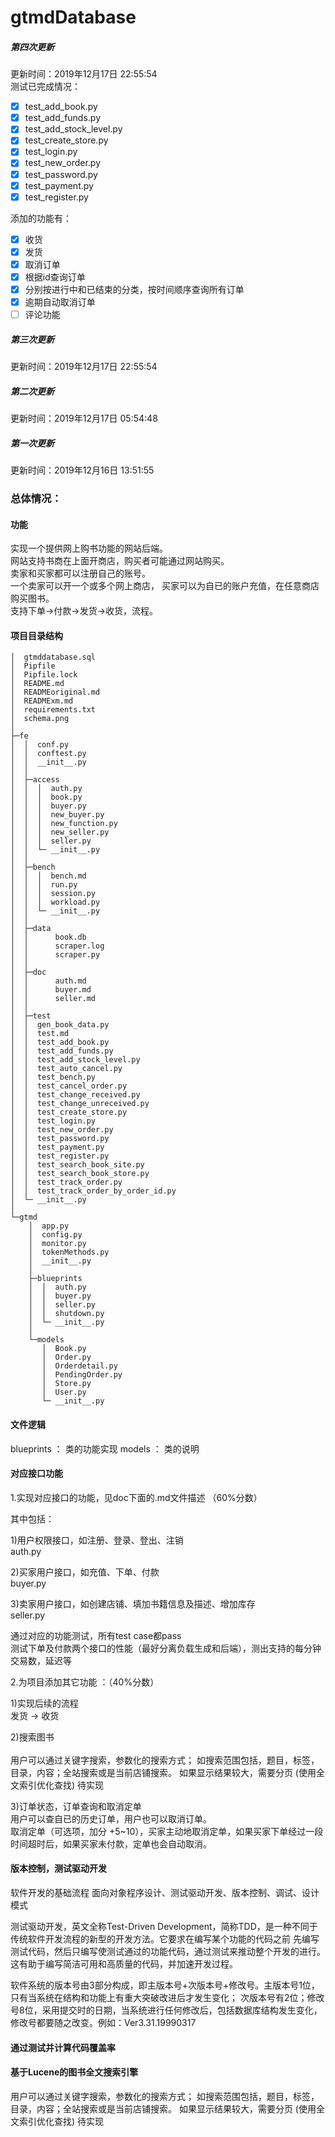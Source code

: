 # gtmdDatabase

##### 第四次更新
更新时间：2019年12月17日 22:55:54  
测试已完成情况：
- [x] test_add_book.py	 
- [x] test_add_funds.py
- [x] test_add_stock_level.py
- [x] test_create_store.py	
- [x] test_login.py	
- [x] test_new_order.py	
- [x] test_password.py	
- [x] test_payment.py	
- [x] test_register.py  

添加的功能有：  
- [x] 收货
- [x] 发货
- [x] 取消订单
- [x] 根据id查询订单
- [x] 分别按进行中和已结束的分类，按时间顺序查询所有订单
- [x] 逾期自动取消订单
- [ ] 评论功能
##### 第三次更新
更新时间：2019年12月17日 22:55:54 

##### 第二次更新
更新时间：2019年12月17日 05:54:48  

##### 第一次更新
更新时间：2019年12月16日 13:51:55  

### 总体情况：
#### 功能
实现一个提供网上购书功能的网站后端。<br>
网站支持书商在上面开商店，购买者可能通过网站购买。<br>
卖家和买家都可以注册自己的账号。<br>
一个卖家可以开一个或多个网上商店，
买家可以为自已的账户充值，在任意商店购买图书。<br>
支持下单->付款->发货->收货，流程。<br>

#### 项目目录结构
```
│  gtmddatabase.sql
│  Pipfile
│  Pipfile.lock
│  README.md
│  READMEoriginal.md
│  READMExm.md
│  requirements.txt
│  schema.png
│
├─fe
│  │  conf.py
│  │  conftest.py
│  │  __init__.py
│  │
│  ├─access
│  │  │  auth.py
│  │  │  book.py
│  │  │  buyer.py
│  │  │  new_buyer.py
│  │  │  new_function.py
│  │  │  new_seller.py
│  │  │  seller.py
│  │  └─ __init__.py
│  │
│  ├─bench
│  │  │  bench.md
│  │  │  run.py
│  │  │  session.py
│  │  │  workload.py
│  │  └─ __init__.py
│  │  
│  ├─data
│  │      book.db
│  │      scraper.log
│  │      scraper.py
│  │
│  ├─doc
│  │      auth.md
│  │      buyer.md
│  │      seller.md
│  │
│  ├─test
│  │  gen_book_data.py
│  │  test.md
│  │  test_add_book.py
│  │  test_add_funds.py
│  │  test_add_stock_level.py
│  │  test_auto_cancel.py
│  │  test_bench.py
│  │  test_cancel_order.py
│  │  test_change_received.py
│  │  test_change_unreceived.py
│  │  test_create_store.py
│  │  test_login.py
│  │  test_new_order.py
│  │  test_password.py
│  │  test_payment.py
│  │  test_register.py
│  │  test_search_book_site.py
│  │  test_search_book_store.py
│  │  test_track_order.py
│  │  test_track_order_by_order_id.py
│  └─ __init__.py
│
└─gtmd
    │  app.py
    │  config.py
    │  monitor.py
    │  tokenMethods.py
    │  __init__.py
    │
    ├─blueprints
    │  │  auth.py
    │  │  buyer.py
    │  │  seller.py
    │  │  shutdown.py
    │  └─ __init__.py
    │  
    └─models
       │  Book.py
       │  Order.py
       │  Orderdetail.py
       │  PendingOrder.py
       │  Store.py
       │  User.py
       └─ __init__.py      
```   
 
 
#### 文件逻辑
blueprints ： 类的功能实现
models ： 类的说明


#### 对应接口功能
1.实现对应接口的功能，见doc下面的.md文件描述 （60%分数）<br>  

其中包括：

1)用户权限接口，如注册、登录、登出、注销<br>    auth.py

2)买家用户接口，如充值、下单、付款<br>   buyer.py

3)卖家用户接口，如创建店铺、填加书籍信息及描述、增加库存<br>   seller.py

通过对应的功能测试，所有test case都pass <br>
测试下单及付款两个接口的性能（最好分离负载生成和后端），测出支持的每分钟交易数，延迟等 <br>

2.为项目添加其它功能 ：（40%分数）<br>

1)实现后续的流程 <br>
发货 -> 收货

2)搜索图书 <br>   
用户可以通过关键字搜索，参数化的搜索方式；
如搜索范围包括，题目，标签，目录，内容；全站搜索或是当前店铺搜索。
如果显示结果较大，需要分页
(使用全文索引优化查找)
待实现

3)订单状态，订单查询和取消定单<br>
用户可以查自已的历史订单，用户也可以取消订单。<br>
取消定单（可选项，加分 +5~10），买家主动地取消定单，如果买家下单经过一段时间超时后，如果买家未付款，定单也会自动取消。 <br>

#### 版本控制，测试驱动开发
软件开发的基础流程  面向对象程序设计、测试驱动开发、版本控制、调试、设计模式

测试驱动开发，英文全称Test-Driven Development，简称TDD，是一种不同于传统软件开发流程的新型的开发方法。它要求在编写某个功能的代码之前
先编写测试代码，然后只编写使测试通过的功能代码，通过测试来推动整个开发的进行。这有助于编写简洁可用和高质量的代码，并加速开发过程。

软件系统的版本号由3部分构成，即主版本号+次版本号+修改号。主版本号1位，只有当系统在结构和功能上有重大突破改进后才发生变化；
次版本号有2位；修改号8位，采用提交时的日期，当系统进行任何修改后，包括数据库结构发生变化，修改号都要随之改变。例如：Ver3.31.19990317 


#### 通过测试并计算代码覆盖率

#### 基于Lucene的图书全文搜索引擎
用户可以通过关键字搜索，参数化的搜索方式；
如搜索范围包括，题目，标签，目录，内容；全站搜索或是当前店铺搜索。
如果显示结果较大，需要分页
(使用全文索引优化查找)
待实现
